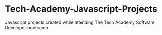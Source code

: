 # Tech-Academy-Javascript-Projects
Javascript projects created while attending The Tech Academy Software Developer bootcamp
